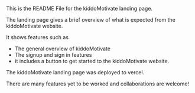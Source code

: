 This is the README File for the kiddoMotivate landing page. 

The landing page gives a brief overview of what is expected from the kiddoMotivate website. 

It shows features such as 

- The general overview of kiddoMotivate
- The signup and sign in features
- it includes a button to get started to the kiddoMotivate website.

The kiddoMotivate landing page was deployed to vercel.

There are many features yet to be worked and collaborations are welcome!
